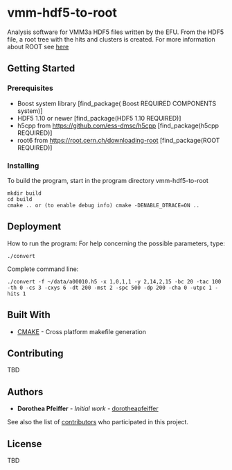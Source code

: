 
# vmm-hdf5-to-root

Analysis software for VMM3a HDF5 files written by the EFU. From the HDF5 file, a root tree with the hits and clusters is created.
For more information about ROOT see [here](https://root.cern.ch/)

## Getting Started

### Prerequisites
- Boost system library [find_package( Boost REQUIRED COMPONENTS system)]
- HDF5 1.10 or newer [find_package(HDF5 1.10 REQUIRED)]
- h5cpp from https://github.com/ess-dmsc/h5cpp [find_package(h5cpp REQUIRED)]
- root6 from https://root.cern.ch/downloading-root [find_package(ROOT REQUIRED)]



### Installing

To build the program, start in the program directory vmm-hdf5-to-root
```
mkdir build
cd build
cmake .. or (to enable debug info) cmake -DENABLE_DTRACE=ON ..
```


## Deployment
How to run the program:
For help concerning the possible parameters, type:
```
./convert 
```

Complete command line:
```
./convert -f ~/data/a00010.h5 -x 1,0,1,1 -y 2,14,2,15 -bc 20 -tac 100 -th 0 -cs 3 -cxys 6 -dt 200 -mst 2 -spc 500 -dp 200 -cha 0 -utpc 1 -hits 1 
```

## Built With
* [CMAKE](https://cmake.org/) - Cross platform makefile generation


## Contributing
TBD


## Authors

* **Dorothea Pfeiffer** - *Initial work* - [dorotheapfeiffer](https://github.com/dorotheapfeiffer)

See also the list of [contributors](https://github.com/ess-dmsc/vmm-hdf5-to-root/contributors) who participated in this project.

## License

TBD

